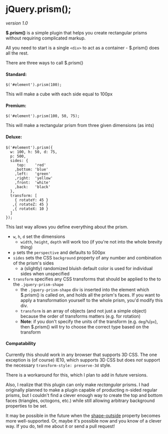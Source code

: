 # jQuery.prism();
*version 1.0*

**$.prism()** is a simple plugin that helps you create rectangular prisms without requiring complicated markup.

All you need to start is a single `<div>` to act as a container - $.prism() does all the rest.

There are three ways to call $.prism()

#### Standard:
    $('#element').prism(100);
  This will make a cube with each side equal to 100px

#### Premium:
    $('#element').prism(100, 50, 75);
This will make a rectangular prism from three given dimensions (as ints)

#### Deluxe:
```
$('#element').prism({
  w: 100, h: 50, d: 75,
  p: 500,
  sides: {
     top:    'red'
    ,bottom: 'blue'
    ,left:   'green'
    ,right:  'yellow'
    ,front:  'white'
    ,back:   'black'
  },
  transform: [
    { rotateY: 45 }
   ,{ rotateZ: 45 }
   ,{ rotateX: 10 }
  ]
});
```

This last way allows you define everything about the prism.

- `w`, `h`, `d` set the dimensions
  - `width`, `height`, `depth` will work too (if you're not into the whole brevity thing)
- `p` sets the `perspective` and defaults to 500px
- `sides` sets the CSS `background` property of any number and combination of the prism's sides
  - a (slightly) randomized bluish default color is used for individual sides when unspecified
- `transform` specifies any CSS transforms that should be applied to the to the `.jquery-prism-shape`
  - the `.jquery-prism-shape` div is inserted into the element which $.prism() is called on, and holds all the prism's faces. If you want to apply a transformation yourself to the whole prism, you'd modify this div.
  - `transform` is an array of objects (and not just a simple object) because the order of transforms matters (e.g. for rotation)
  - **Note**: if you don't specify the units of the transform (e.g. `deg`/`%`/`px`), then $.prism() will try to choose the correct type based on the transform

#### Compatability
Currently this should work in any browser that supports 3D CSS. The one exception is (of course) IE10, which supports 3D CSS but does *not* support the necessary `transform-style: preserve-3d` style.

There is a workaround for this, which I plan to add in future versions.

Also, I realize that this plugin can only make *rectangular* prisms. I had originally planned to make a plugin capable of producting n-sided regular prisms, but I couldn't find a clever enough way to create the top and bottom faces (triangles, octogons, etc.) while still allowing arbitrary background properties to be set.

It may be possible in the future when the [shape-outside](http://dev.w3.org/csswg/css3-exclusions/#shape-outside-property) property becomes more well-supported. Or, maybe it's possible now and you know of a clever way. If you do, tell me about it or send a pull request!